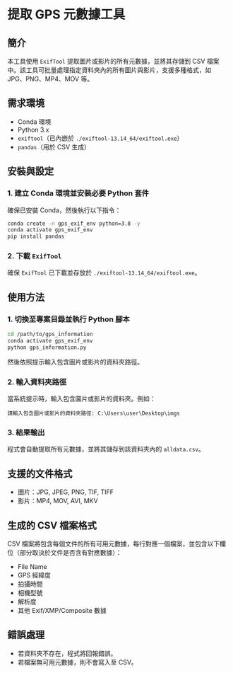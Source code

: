 # 提取 GPS 元數據工具

## 簡介
本工具使用 `ExifTool` 提取圖片或影片的所有元數據，並將其存儲到 CSV 檔案中。該工具可批量處理指定資料夾內的所有圖片與影片，支援多種格式，如 JPG、PNG、MP4、MOV 等。

## 需求環境
- Conda 環境
- Python 3.x
- `exiftool`（已內嵌於 `./exiftool-13.14_64/exiftool.exe`）
- `pandas`（用於 CSV 生成）

## 安裝與設定
### 1. 建立 Conda 環境並安裝必要 Python 套件
確保已安裝 Conda，然後執行以下指令：
```sh
conda create -n gps_exif_env python=3.8 -y
conda activate gps_exif_env
pip install pandas
```

### 2. 下載 `ExifTool`
確保 `ExifTool` 已下載並存放於 `./exiftool-13.14_64/exiftool.exe`。

## 使用方法
### 1. 切換至專案目錄並執行 Python 腳本
```sh
cd /path/to/gps_information
conda activate gps_exif_env
python gps_information.py
```
然後依照提示輸入包含圖片或影片的資料夾路徑。

### 2. 輸入資料夾路徑
當系統提示時，輸入包含圖片或影片的資料夾。例如：
```
請輸入包含圖片或影片的資料夾路徑: C:\Users\user\Desktop\imgs
```

### 3. 結果輸出
程式會自動提取所有元數據，並將其儲存到該資料夾內的 `alldata.csv`。

## 支援的文件格式
- 圖片：JPG, JPEG, PNG, TIF, TIFF
- 影片：MP4, MOV, AVI, MKV

## 生成的 CSV 檔案格式
CSV 檔案將包含每個文件的所有可用元數據，每行對應一個檔案，並包含以下欄位（部分取決於文件是否含有對應數據）：
- File Name
- GPS 經緯度
- 拍攝時間
- 相機型號
- 解析度
- 其他 Exif/XMP/Composite 數據

## 錯誤處理
- 若資料夾不存在，程式將回報錯誤。
- 若檔案無可用元數據，則不會寫入至 CSV。
